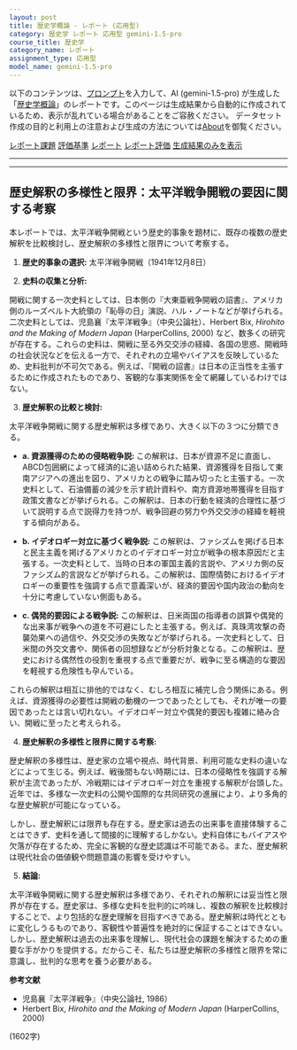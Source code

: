 ```yaml
---
layout: post
title: 歴史学概論 - レポート (応用型)
category: 歴史学 レポート 応用型 gemini-1.5-pro
course_title: 歴史学
category_name: レポート
assignment_type: 応用型
model_name: gemini-1.5-pro
---
```


以下のコンテンツは、[プロンプト](https://github.com/takedatoshiyuki/synthetic_assignments/tree/main/generated/歴史学/gemini-1.5-pro/prompt_レポート-応用型.md)を入力して、AI (gemini-1.5-pro) が生成した「[歴史学概論](/contents/歴史学/)」のレポートです。このページは生成結果から自動的に作成されているため、表示が乱れている場合があることをご容赦ください。
データセット作成の目的と利用上の注意および生成の方法については[About](/About)を御覧ください。

[レポート課題](../レポート課題-応用型)
[評価基準](../評価基準-応用型)
[レポート](../レポート-応用型)
[レポート評価](../レポート評価-応用型)
[生成結果のみを表示](https://github.com/takedatoshiyuki/synthetic_assignments/tree/main/generated/歴史学/gemini-1.5-pro/レポート-応用型.md)
  

***
***
  
## 歴史解釈の多様性と限界：太平洋戦争開戦の要因に関する考察

本レポートでは、太平洋戦争開戦という歴史的事象を題材に、既存の複数の歴史解釈を比較検討し、歴史解釈の多様性と限界について考察する。

1. **歴史的事象の選択:**  太平洋戦争開戦（1941年12月8日）

2. **史料の収集と分析:**

開戦に関する一次史料としては、日本側の『大東亜戦争開戦の詔書』、アメリカ側のルーズベルト大統領の「恥辱の日」演説、ハル・ノートなどが挙げられる。二次史料としては、児島襄『太平洋戦争』（中央公論社）、Herbert Bix, *Hirohito and the Making of Modern Japan* (HarperCollins, 2000) など、数多くの研究が存在する。これらの史料は、開戦に至る外交交渉の経緯、各国の思惑、開戦時の社会状況などを伝える一方で、それぞれの立場やバイアスを反映しているため、史料批判が不可欠である。例えば、『開戦の詔書』は日本の正当性を主張するために作成されたものであり、客観的な事実関係を全て網羅しているわけではない。

3. **歴史解釈の比較と検討:**

太平洋戦争開戦に関する歴史解釈は多様であり、大きく以下の３つに分類できる。

* **a. 資源獲得のための侵略戦争説:** この解釈は、日本が資源不足に直面し、ABCD包囲網によって経済的に追い詰められた結果、資源獲得を目指して東南アジアへの進出を図り、アメリカとの戦争に踏み切ったと主張する。一次史料として、石油備蓄の減少を示す統計資料や、南方資源地帯獲得を目指す政策文書などが挙げられる。この解釈は、日本の行動を経済的合理性に基づいて説明する点で説得力を持つが、戦争回避の努力や外交交渉の経緯を軽視する傾向がある。

* **b. イデオロギー対立に基づく戦争説:** この解釈は、ファシズムを掲げる日本と民主主義を掲げるアメリカとのイデオロギー対立が戦争の根本原因だと主張する。一次史料として、当時の日本の軍国主義的言説や、アメリカ側の反ファシズム的言説などが挙げられる。この解釈は、国際情勢におけるイデオロギーの重要性を強調する点で意義深いが、経済的要因や国内政治の動向を十分に考慮していない側面もある。

* **c.  偶発的要因による戦争説:** この解釈は、日米両国の指導者の誤算や偶発的な出来事が戦争への道を不可避にしたと主張する。例えば、真珠湾攻撃の奇襲効果への過信や、外交交渉の失敗などが挙げられる。一次史料として、日米間の外交文書や、関係者の回想録などが分析対象となる。この解釈は、歴史における偶然性の役割を重視する点で重要だが、戦争に至る構造的な要因を軽視する危険性も孕んでいる。

これらの解釈は相互に排他的ではなく、むしろ相互に補完し合う関係にある。例えば、資源獲得の必要性は開戦の動機の一つであったとしても、それが唯一の要因であったとは言い切れない。イデオロギー対立や偶発的要因も複雑に絡み合い、開戦に至ったと考えられる。

4. **歴史解釈の多様性と限界に関する考察:**

歴史解釈の多様性は、歴史家の立場や視点、時代背景、利用可能な史料の違いなどによって生じる。例えば、戦後間もない時期には、日本の侵略性を強調する解釈が主流であったが、冷戦期にはイデオロギー対立を重視する解釈が台頭した。近年では、多様な一次史料の公開や国際的な共同研究の進展により、より多角的な歴史解釈が可能になっている。

しかし、歴史解釈には限界も存在する。歴史家は過去の出来事を直接体験することはできず、史料を通して間接的に理解するしかない。史料自体にもバイアスや欠落が存在するため、完全に客観的な歴史認識は不可能である。また、歴史解釈は現代社会の価値観や問題意識の影響を受けやすい。

5. **結論:**

太平洋戦争開戦に関する歴史解釈は多様であり、それぞれの解釈には妥当性と限界が存在する。歴史家は、多様な史料を批判的に吟味し、複数の解釈を比較検討することで、より包括的な歴史理解を目指すべきである。歴史解釈は時代とともに変化しうるものであり、客観性や普遍性を絶対的に保証することはできない。しかし、歴史解釈は過去の出来事を理解し、現代社会の課題を解決するための重要な手がかりを提供する。だからこそ、私たちは歴史解釈の多様性と限界を常に意識し、批判的な思考を養う必要がある。


**参考文献**

* 児島襄『太平洋戦争』（中央公論社, 1986）
* Herbert Bix, *Hirohito and the Making of Modern Japan* (HarperCollins, 2000)


(1602字)

